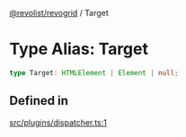 [@revolist/revogrid](README.md) / Target

# Type Alias: Target

```ts
type Target: HTMLElement | Element | null;
```

## Defined in

[src/plugins/dispatcher.ts:1](https://github.com/revolist/revogrid/blob/6957d67da887b25ac544cadb80669dc782e7d7d6/src/plugins/dispatcher.ts#L1)
